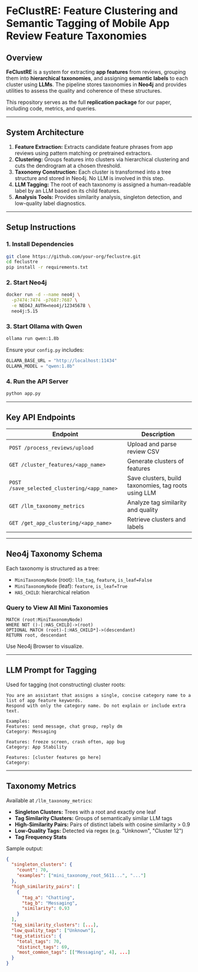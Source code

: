 # FeClustRE: Feature Clustering and Semantic Tagging of Mobile App Review Feature Taxonomies

## Overview

**FeClustRE** is a system for extracting **app features** from reviews, grouping them into **hierarchical taxonomies**, and assigning **semantic labels** to each cluster using **LLMs**. 
The pipeline stores taxonomies in **Neo4j** and provides utilities to assess the quality and coherence of these structures.

This repository serves as the full **replication package** for our paper, including code, metrics, and queries.

---

## System Architecture

1. **Feature Extraction:** Extracts candidate feature phrases from app reviews using pattern matching or pretrained extractors.
2. **Clustering:** Groups features into clusters via hierarchical clustering and cuts the dendrogram at a chosen threshold.
3. **Taxonomy Construction:** Each cluster is transformed into a tree structure and stored in Neo4j. No LLM is involved in this step.
4. **LLM Tagging:** The root of each taxonomy is assigned a human-readable label by an LLM based on its child features.
5. **Analysis Tools:** Provides similarity analysis, singleton detection, and low-quality label diagnostics.

---

## Setup Instructions

### 1. Install Dependencies

```bash
git clone https://github.com/your-org/feclustre.git
cd feclustre
pip install -r requirements.txt
```

### 2. Start Neo4j

```bash
docker run -d --name neo4j \
  -p7474:7474 -p7687:7687 \
  -e NEO4J_AUTH=neo4j/12345678 \
  neo4j:5.15
```

### 3. Start Ollama with Qwen

```bash
ollama run qwen:1.8b
```

Ensure your `config.py` includes:

```python
OLLAMA_BASE_URL = "http://localhost:11434"
OLLAMA_MODEL = "qwen:1.8b"
```

### 4. Run the API Server

```bash
python app.py
```

---

## Key API Endpoints

| Endpoint                                    | Description                                          |
| ------------------------------------------- | ---------------------------------------------------- |
| `POST /process_reviews/upload`              | Upload and parse review CSV                          |
| `GET /cluster_features/<app_name>`          | Generate clusters of features                        |
| `POST /save_selected_clustering/<app_name>` | Save clusters, build taxonomies, tag roots using LLM |
| `GET /llm_taxonomy_metrics`                 | Analyze tag similarity and quality                   |
| `GET /get_app_clustering/<app_name>`        | Retrieve clusters and labels                         |

---

## Neo4j Taxonomy Schema

Each taxonomy is structured as a tree:

* `MiniTaxonomyNode` (root): `llm_tag`, `feature`, `is_leaf=False`
* `MiniTaxonomyNode` (leaf): `feature`, `is_leaf=True`
* `HAS_CHILD`: hierarchical relation

### Query to View All Mini Taxonomies

```cypher
MATCH (root:MiniTaxonomyNode)
WHERE NOT ()-[:HAS_CHILD]->(root)
OPTIONAL MATCH (root)-[:HAS_CHILD*]->(descendant)
RETURN root, descendant
```

Use Neo4j Browser to visualize.

---

## LLM Prompt for Tagging

Used for tagging (not constructing) cluster roots:

```text
You are an assistant that assigns a single, concise category name to a list of app feature keywords.
Respond with only the category name. Do not explain or include extra text.

Examples:
Features: send message, chat group, reply dm
Category: Messaging

Features: freeze screen, crash often, app bug
Category: App Stability

Features: [cluster features go here]
Category:
```

---

## Taxonomy Metrics

Available at `/llm_taxonomy_metrics`:

* **Singleton Clusters:** Trees with a root and exactly one leaf
* **Tag Similarity Clusters:** Groups of semantically similar LLM tags
* **High-Similarity Pairs:** Pairs of distinct labels with cosine similarity > 0.9
* **Low-Quality Tags:** Detected via regex (e.g. "Unknown", "Cluster 12")
* **Tag Frequency Stats**

Sample output:

```json
{
  "singleton_clusters": {
    "count": 70,
    "examples": ["mini_taxonomy_root_5611...", "..."]
  },
  "high_similarity_pairs": [
    {
      "tag_a": "Chatting",
      "tag_b": "Messaging",
      "similarity": 0.93
    }
  ],
  "tag_similarity_clusters": [...],
  "low_quality_tags": ["Unknown"],
  "tag_statistics": {
    "total_tags": 70,
    "distinct_tags": 69,
    "most_common_tags": [["Messaging", 4], ...]
  }
}
```


